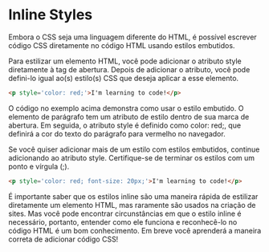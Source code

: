 # Inline Styles
Embora o CSS seja uma linguagem diferente do HTML, é possível escrever código CSS diretamente no código HTML usando estilos embutidos.

Para estilizar um elemento HTML, você pode adicionar o atributo style diretamente à tag de abertura. Depois de adicionar o atributo, você pode defini-lo igual ao(s) estilo(s) CSS que deseja aplicar a esse elemento.

~~~html
<p style='color: red;'>I'm learning to code!</p>
~~~

O código no exemplo acima demonstra como usar o estilo embutido. O elemento de parágrafo tem um atributo de estilo dentro de sua marca de abertura. Em seguida, o atributo style é definido como color: red;, que definirá a cor do texto do parágrafo para vermelho no navegador.

Se você quiser adicionar mais de um estilo com estilos embutidos, continue adicionando ao atributo style. Certifique-se de terminar os estilos com um ponto e vírgula (;).

~~~html
<p style='color: red; font-size: 20px;'>I'm learning to code!</p>
~~~

É importante saber que os estilos inline são uma maneira rápida de estilizar diretamente um elemento HTML, mas raramente são usados na criação de sites. Mas você pode encontrar circunstâncias em que o estilo inline é necessário, portanto, entender como ele funciona e reconhecê-lo no código HTML é um bom conhecimento. Em breve você aprenderá a maneira correta de adicionar código CSS!